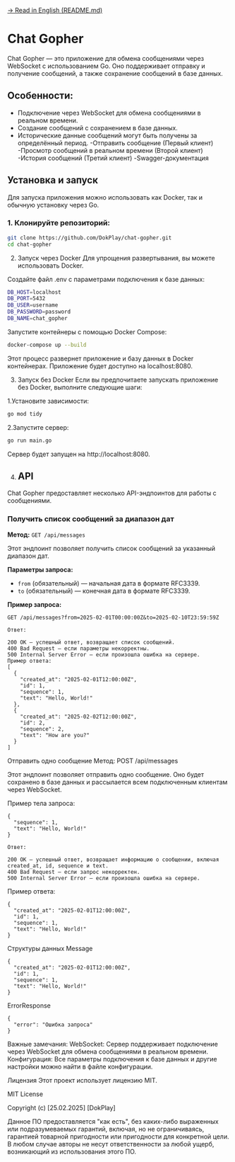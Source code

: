 [→ Read in English (README.md)](README.md)
# Chat Gopher

Chat Gopher — это приложение для обмена сообщениями через WebSocket с использованием Go. Оно поддерживает отправку и получение сообщений, а также сохранение сообщений в базе данных.

## Особенности:
- Подключение через WebSocket для обмена сообщениями в реальном времени.
- Создание сообщений с сохранением в базе данных.
- Исторические данные сообщений могут быть получены за определённый период.
-Отправить сообщение (Первый клиент)
-Просмотр сообщений в реальном времени (Второй клиент)
-История сообщений (Третий клиент)
-Swagger-документация
## Установка и запуск

Для запуска приложения можно использовать как Docker, так и обычную установку через Go.

### 1. Клонируйте репозиторий:

```bash
git clone https://github.com/DokPlay/chat-gopher.git
cd chat-gopher
```

2. Запуск через Docker
Для упрощения развертывания, вы можете использовать Docker.

Создайте файл .env с параметрами подключения к базе данных:
```bash
DB_HOST=localhost
DB_PORT=5432
DB_USER=username
DB_PASSWORD=password
DB_NAME=chat_gopher
```
Запустите контейнеры с помощью Docker Compose:
```bash
docker-compose up --build
```
Этот процесс развернет приложение и базу данных в Docker контейнерах. Приложение будет доступно на localhost:8080.

3. Запуск без Docker
Если вы предпочитаете запускать приложение без Docker, выполните следующие шаги:

 1.Установите зависимости:
```bash
go mod tidy
```
 2.Запустите сервер:
```bash
go run main.go
```
Сервер будет запущен на http://localhost:8080.

4. 
   ## API

Chat Gopher предоставляет несколько API-эндпоинтов для работы с сообщениями.

### Получить список сообщений за диапазон дат

**Метод:** `GET /api/messages`

Этот эндпоинт позволяет получить список сообщений за указанный диапазон дат.

**Параметры запроса:**

- `from` (обязательный) — начальная дата в формате RFC3339.
- `to` (обязательный) — конечная дата в формате RFC3339.

**Пример запроса:**

```http
GET /api/messages?from=2025-02-01T00:00:00Z&to=2025-02-10T23:59:59Z
```
```
Ответ:

200 OK — успешный ответ, возвращает список сообщений.
400 Bad Request — если параметры некорректны.
500 Internal Server Error — если произошла ошибка на сервере.
Пример ответа:
[
  {
    "created_at": "2025-02-01T12:00:00Z",
    "id": 1,
    "sequence": 1,
    "text": "Hello, World!"
  },
  {
    "created_at": "2025-02-02T12:00:00Z",
    "id": 2,
    "sequence": 2,
    "text": "How are you?"
  }
]
```
Отправить одно сообщение
Метод: POST /api/messages

Этот эндпоинт позволяет отправить одно сообщение. Оно будет сохранено в базе данных и рассылается всем подключенным клиентам через WebSocket.

Пример тела запроса:
```
{
  "sequence": 1,
  "text": "Hello, World!"
}
```

```
Ответ:

200 OK — успешный ответ, возвращает информацию о сообщении, включая created_at, id, sequence и text.
400 Bad Request — если запрос некорректен.
500 Internal Server Error — если произошла ошибка на сервере.

```
Пример ответа:
```
{
  "created_at": "2025-02-01T12:00:00Z",
  "id": 1,
  "sequence": 1,
  "text": "Hello, World!"
}
```
Структуры данных
Message
```
{
  "created_at": "2025-02-01T12:00:00Z",
  "id": 1,
  "sequence": 1,
  "text": "Hello, World!"
}
```

ErrorResponse
```
{
  "error": "Ошибка запроса"
}
```
Важные замечания:
WebSocket: Сервер поддерживает подключение через WebSocket для обмена сообщениями в реальном времени.
Конфигурация: Все параметры подключения к базе данных и другие настройки можно найти в файле конфигурации.

Лицензия
Этот проект использует лицензию MIT.

MIT License

Copyright (c) [25.02.2025] [DokPlay]

Данное ПО предоставляется "как есть", без каких-либо выраженных или подразумеваемых гарантий, включая, но не ограничиваясь, гарантией товарной пригодности или пригодности для конкретной цели. В любом случае авторы не несут ответственности за любой ущерб, возникающий из использования этого ПО.
